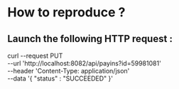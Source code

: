 # How to reproduce ?

## Launch the following HTTP request : 

curl --request PUT \
--url 'http://localhost:8082/api/payins?id=59981081' \
--header 'Content-Type: application/json' \
--data '{
"status" : "SUCCEEDED"
}'

